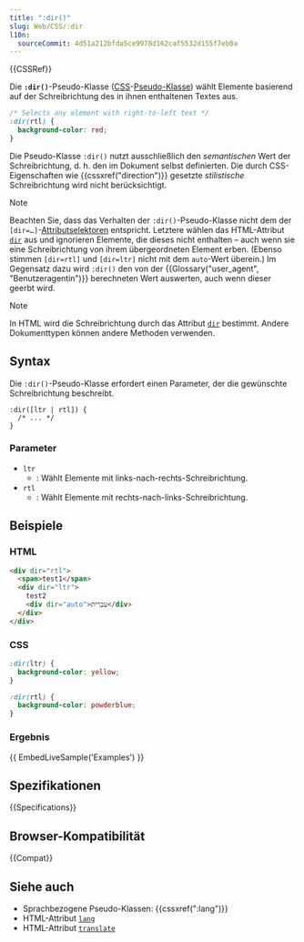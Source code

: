 ```yaml
---
title: ":dir()"
slug: Web/CSS/:dir
l10n:
  sourceCommit: 4d51a212bfda5ce9978d162caf5532d155f7eb0a
---
```


{{CSSRef}}

Die **`:dir()`**-Pseudo-Klasse ([CSS](/de/docs/Web/CSS)-[Pseudo-Klasse](/de/docs/Web/CSS/Pseudo-classes)) wählt Elemente basierend auf der Schreibrichtung des in ihnen enthaltenen Textes aus.

```css
/* Selects any element with right-to-left text */
:dir(rtl) {
  background-color: red;
}
```

Die Pseudo-Klasse `:dir()` nutzt ausschließlich den _semantischen_ Wert der Schreibrichtung, d. h. den im Dokument selbst definierten. Die durch CSS-Eigenschaften wie {{cssxref("direction")}} gesetzte _stilistische_ Schreibrichtung wird nicht berücksichtigt.

> [!NOTE]
> Beachten Sie, dass das Verhalten der `:dir()`-Pseudo-Klasse nicht dem der `[dir=…]`-[Attributselektoren](/de/docs/Web/CSS/Attribute_selectors) entspricht. Letztere wählen das HTML-Attribut [`dir`](/de/docs/Web/HTML/Global_attributes/dir) aus und ignorieren Elemente, die dieses nicht enthalten – auch wenn sie eine Schreibrichtung von ihrem übergeordneten Element erben. (Ebenso stimmen `[dir=rtl]` und `[dir=ltr]` nicht mit dem `auto`-Wert überein.) Im Gegensatz dazu wird `:dir()` den von der {{Glossary("user_agent", "Benutzeragentin")}} berechneten Wert auswerten, auch wenn dieser geerbt wird.

> [!NOTE]
> In HTML wird die Schreibrichtung durch das Attribut [`dir`](/de/docs/Web/HTML/Global_attributes/dir) bestimmt. Andere Dokumenttypen können andere Methoden verwenden.

## Syntax

Die `:dir()`-Pseudo-Klasse erfordert einen Parameter, der die gewünschte Schreibrichtung beschreibt.

```css-nolint
:dir([ltr | rtl]) {
  /* ... */
}
```

### Parameter

- `ltr`
  - : Wählt Elemente mit links-nach-rechts-Schreibrichtung.
- `rtl`
  - : Wählt Elemente mit rechts-nach-links-Schreibrichtung.

## Beispiele

### HTML

```html
<div dir="rtl">
  <span>test1</span>
  <div dir="ltr">
    test2
    <div dir="auto">עִבְרִית</div>
  </div>
</div>
```

### CSS

```css
:dir(ltr) {
  background-color: yellow;
}

:dir(rtl) {
  background-color: powderblue;
}
```

### Ergebnis

{{ EmbedLiveSample('Examples') }}

## Spezifikationen

{{Specifications}}

## Browser-Kompatibilität

{{Compat}}

## Siehe auch

- Sprachbezogene Pseudo-Klassen: {{cssxref(":lang")}}
- HTML-Attribut [`lang`](/de/docs/Web/HTML/Global_attributes/lang)
- HTML-Attribut [`translate`](/de/docs/Web/HTML/Global_attributes/translate)
